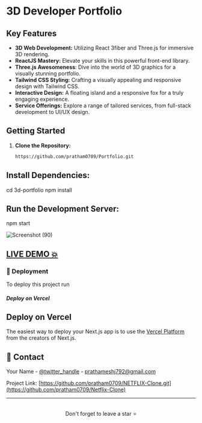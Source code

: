 
# 3D Developer Portfolio

## Key Features

- **3D Web Development:** Utilizing React 3fiber and Three.js for immersive 3D rendering.
- **ReactJS Mastery:** Elevate your skills in this powerful front-end library.
- **Three.js Awesomeness**: Dive into the world of 3D graphics for a visually stunning portfolio.
- **Tailwind CSS Styling:** Crafting a visually appealing and responsive design with Tailwind CSS.
- **Interactive Design:** A floating island and a responsive fox for a truly engaging experience.
- **Service Offerings:** Explore a range of tailored services, from full-stack development to UI/UX design.



## Getting Started

1. **Clone the Repository:**
   ```bash
   https://github.com/pratham0709/Portfolio.git

## Install Dependencies:

cd 3d-portfolio
npm install

## Run the Development Server:

npm start


 ![Screenshot (90)](https://github.com/pratham0709/Portfolio/blob/main/src/assets/images/Screenshot.png)

## <a href="https://portfolio-pratham0709.vercel.app/" target="_blank">LIVE DEMO 💥</a>

<!-- Deployment -->

### :triangular_flag_on_post: Deployment

To deploy this project run

##### Deploy on Vercel

## Deploy on Vercel

The easiest way to deploy your Next.js app is to use the [Vercel Platform](https://vercel.com/new?utm_medium=default-template&filter=next.js&utm_source=create-next-app&utm_campaign=create-next-app-readme) from the creators of Next.js.

## :handshake: Contact

Your Name - [@twitter_handle](https://twitter.com/Pratham_jadhav_) - prathameshj792@gmail.com

Project Link: [https://github.com/pratham0709/NETFLIX-Clone.git](https://github.com/pratham0709/Netflix-Clone)

<hr />
<br />

<div align="center">Don't forget to leave a star ⭐️</div>
